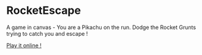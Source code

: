 # RocketEscape
A game in canvas - You are a Pikachu on the run. Dodge the Rocket Grunts trying to catch you and escape !

[Play it online !](https://tanguyscholtes.github.io/RocketEscape/)
